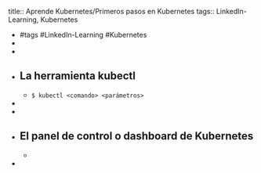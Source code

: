 title:: Aprende Kubernetes/Primeros pasos en Kubernetes
tags:: LinkedIn-Learning, Kubernetes

- #tags #LinkedIn-Learning #Kubernetes
-
-
- ## La herramienta kubectl
	- `$ kubectl <comando> <parámetros>`
-
-
- ## El panel de control o dashboard de Kubernetes
	-
-